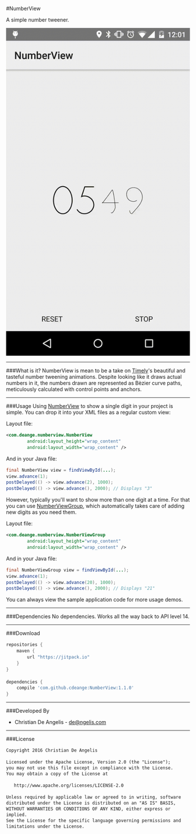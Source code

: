#NumberView

A simple number tweener.

![gif](design/output.gif)

---
###What is it?
NumberView is mean to be a take on [Timely][]'s beautiful and tasteful number tweening animations. Despite looking like it draws actual numbers in it, the numbers drawn are represented as Bèzier curve paths, meticulously calculated with control points and anchors.

---
###Usage
Using [NumberView][] to show a single digit in your project is simple. You can drop it into your XML files as a regular custom view:

Layout file:
```xml
<com.deange.numberview.NumberView
        android:layout_height="wrap_content"
        android:layout_width="wrap_content" />
```

And in your Java file:
```java
final NumberView view = findViewById(...);
view.advance(1);
postDelayed(() -> view.advance(2), 1000);
postDelayed(() -> view.advance(), 2000); // Displays "3"
```

However, typically you'll want to show more than one digit at a time. For that you can use [NumberViewGroup][], which automatically takes care of adding new digits as you need them.

Layout file:
```xml
<com.deange.numberview.NumberViewGroup
        android:layout_height="wrap_content"
        android:layout_width="wrap_content" />

```

And in your Java file:
```java
final NumberViewGroup view = findViewById(...);
view.advance(1);
postDelayed(() -> view.advance(20), 1000);
postDelayed(() -> view.advance(), 2000); // Displays "21"
```

You can always view the sample application code for more usage demos.

---
###Dependencies
No dependencies. Works all the way back to API level 14.

---
###Download

```groovy
repositories {
    maven {
        url "https://jitpack.io"
    }
}

dependencies {
    compile 'com.github.cdeange:NumberView:1.1.0'
}
```

---
###Developed By
- Christian De Angelis - <de@ngelis.com>

---
###License

```
Copyright 2016 Christian De Angelis

Licensed under the Apache License, Version 2.0 (the "License");
you may not use this file except in compliance with the License.
You may obtain a copy of the License at

   http://www.apache.org/licenses/LICENSE-2.0

Unless required by applicable law or agreed to in writing, software
distributed under the License is distributed on an "AS IS" BASIS,
WITHOUT WARRANTIES OR CONDITIONS OF ANY KIND, either express or implied.
See the License for the specific language governing permissions and
limitations under the License.
```


[Timely]: https://play.google.com/store/apps/details?id=ch.bitspin.timely
[NumberView]: https://github.com/cdeange/NumberView/blob/master/library/src/main/java/com/deange/numberview/NumberView.java
[NumberViewGroup]: https://github.com/cdeange/NumberView/blob/master/library/src/main/java/com/deange/numberview/NumberViewGroup.java
